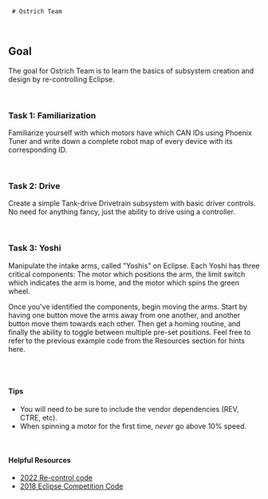      # Ostrich Team

<br/>

## Goal
The goal for Ostrich Team is to learn the basics of subsystem creation and design by re-controlling Eclipse.

<br/>

### Task 1: Familiarization
Familiarize yourself with which motors have which CAN IDs using Phoenix Tuner and write down a complete robot map of every device with its corresponding ID.

<br/>

### Task 2: Drive
Create a simple Tank-drive Drivetrain subsystem with basic driver controls.
No need for anything fancy, just the ability to     drive using a controller.

<br/>

### Task 3: Yoshi
Manipulate the intake arms, called "Yoshis" on Eclipse. Each Yoshi has three critical components: The motor which positions the arm, the limit switch which indicates the arm is home, and the motor which spins the green wheel.

Once you've identified the components, begin moving the arms. Start by having one button move the arms away from one another, and another button move them towards each other. Then get a homing routine, and finally the ability to toggle between multiple pre-set positions. Feel free to refer to the previous example code from the Resources section for hints here.

<br/><br/>

#### **Tips**
- You will need to be sure to include the vendor dependencies (REV, CTRE, etc).
- When spinning a motor for the first time, _never_ go above 10% speed.


<br/>

#### **Helpful Resources**
- [2022 Re-control code](https://github.com/Team4028/2023-Eclipse)
- [2018 Eclipse Competition Code](https://github.com/Team4028/2018-Competition)

